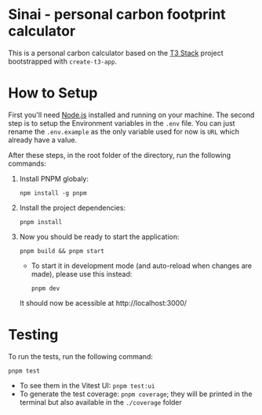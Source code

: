 # Sinai - personal carbon footprint calculator

This is a personal carbon calculator based on the [T3 Stack](https://create.t3.gg/) project bootstrapped with `create-t3-app`.

# How to Setup

First you'll need [Node.js](https://nodejs.org/) installed and running on your machine. The second step is to setup the Environment variables in the `.env` file. You can just rename the `.env.example` as the only variable used for now is `URL` which already have a value.

After these steps, in the root folder of the directory, run the following commands:

1. Install PNPM globaly:

   ```
   npm install -g pnpm
   ```

2. Install the project dependencies:

   ```
   pnpm install
   ```

3. Now you should be ready to start the application:

   ```
   pnpm build && pnpm start
   ```

   - To start it in development mode (and auto-reload when changes are made), please use this instead:

     ```
     pnpm dev
     ```

   It should now be acessible at http://localhost:3000/

# Testing

To run the tests, run the following command:

```
pnpm test
```

- To see them in the Vitest UI: `pnpm test:ui`
- To generate the test coverage: `pnpm coverage`; they will be printed in the terminal but also available in the `./coverage` folder

